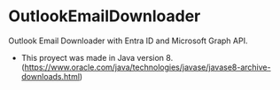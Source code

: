 # OutlookEmailDownloader
Outlook Email Downloader with Entra ID and Microsoft Graph API.
  - This proyect was made in Java version 8. (https://www.oracle.com/java/technologies/javase/javase8-archive-downloads.html)
